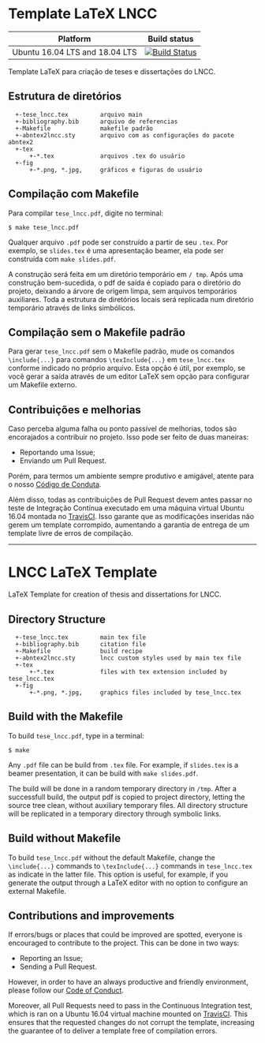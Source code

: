 # Template LaTeX LNCC

| Platform                               	| Build status 	|
|-----------------------------------------	|--------------	|
| Ubuntu 16.04 LTS and 18.04 LTS 	        |  [![Build Status](https://travis-ci.com/equipe-customizacao-tese-lncc/tese_lncc.svg?branch=master)](https://travis-ci.com/equipe-customizacao-tese-lncc/tese_lncc)            	|

Template LaTeX para criação de teses e dissertações do LNCC.

## Estrutura de diretórios

```
  +-tese_lncc.tex         arquivo main
  +-bibliography.bib      arquivo de referencias
  +-Makefile              makefile padrão
  +-abntex2lncc.sty       arquivo com as configurações do pacote abntex2
  +-tex
      +-*.tex             arquivos .tex do usuário
  +-fig
  	  +-*.png, *.jpg,     gráficos e figuras do usuário
```

## Compilação com Makefile

Para compilar `tese_lncc.pdf`, digite no terminal:

`$ make tese_lncc.pdf`

Qualquer arquivo `.pdf` pode ser construído a partir de seu `.tex`. Por exemplo, se `slides.tex` é uma apresentação beamer, ela pode ser construída com `make slides.pdf`.

A construção será feita em um diretório temporário em `/ tmp`. Após uma construção bem-sucedida, o pdf de saída é copiado para o diretório do projeto, deixando a árvore de origem limpa, sem arquivos temporários auxiliares. Toda a estrutura de diretórios locais será replicada num diretório temporário através de links simbólicos.

## Compilação sem o Makefile padrão

Para gerar `tese_lncc.pdf` sem o Makefile padrão, mude os comandos `\include{...}` para comandos `\texInclude{...}` em `tese_lncc.tex` conforme indicado no próprio arquivo. Esta opção é útil, por exemplo, se você gerar a saída através de um editor LaTeX sem opção para configurar um Makefile externo.

## Contribuições e melhorias

Caso perceba alguma falha ou ponto passível de melhorias, todos são encorajados a contribuir no projeto. Isso pode ser feito de duas maneiras:

* Reportando uma Issue;
* Enviando um Pull Request.

Porém, para termos um ambiente sempre produtivo e amigável, atente para o nosso [Código de Conduta](https://github.com/equipe-customizacao-tese-lncc/tese_lncc/blob/master/CODE_OF_CONDUCT.md).

Além disso, todas as contribuições de Pull Request devem antes passar no teste de Integração Contínua executado em uma 
máquina virtual Ubuntu 16.04 montada no [TravisCI](https://travis-ci.com/). Isso garante que as modificações inseridas não gerem um template corrompido, aumentando a garantia de entrega de um template livre de erros de compilação.

---

# LNCC LaTeX Template

LaTeX Template for creation of thesis and dissertations for LNCC.

## Directory Structure

```
  +-tese_lncc.tex         main tex file
  +-bibliography.bib      citation file
  +-Makefile              build recipe
  +-abntex2lncc.sty       lncc custom styles used by main tex file
  +-tex
      +-*.tex             files with tex extension included by tese_lncc.tex
  +-fig
  	  +-*.png, *.jpg,     graphics files included by tese_lncc.tex
```

## Build with the Makefile

To build `tese_lncc.pdf`, type in a terminal:

`$ make`

Any `.pdf` file can be build from `.tex` file. For example, if `slides.tex` is a beamer presentation, it can be build with `make slides.pdf`.

The build will be done in a random temporary directory in `/tmp`. After a successfull build, the output pdf is copied to project directory, letting the source tree clean, without auxiliary temporary files. All directory structure will be replicated in a temporary directory through symbolic links.

## Build without Makefile

To build `tese_lncc.pdf` without the default Makefile, change the `\include{...}` commands to `\texInclude{...}` commands in `tese_lncc.tex` as indicate in the latter file. This option is useful, for example, if you generate the output through a LaTeX editor with no option to configure an external Makefile.

## Contributions and improvements

If errors/bugs or places that could be improved are spotted, everyone is encouraged to contribute to the project. This can be done in two ways:

* Reporting an Issue;
* Sending a Pull Request.

However, in order to have an always productive and friendly environment, please follow our [Code of Conduct](https://github.com/equipment-customizacao-tese-lncc/tese_lncc/blob/master/CODE_OF_CONDUCT.md).

Moreover, all Pull Requests need to pass in the Continuous Integration test, which is ran on a
Ubuntu 16.04 virtual machine mounted on [TravisCI](https://travis-ci.com/). This ensures that the requested changes do not corrupt the template, increasing the guarantee of to deliver a template free of compilation errors.
